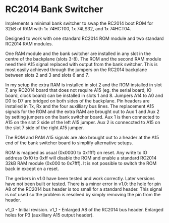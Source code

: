 # RC2014 Bank Switcher
Implements a minimal bank switcher to swap the RC2014 boot ROM for 32kB of RAM with 1x 74HCT00, 1x 74LS32, and 1x 74HCT04.

Designed to work with one standard RC2014 ROM module and two standard RC2014 RAM modules.

One RAM module and the bank switcher are installed in any slot in the centre of the backplane (slots 3-8). The ROM and the second RAM module need their A15 signal replaced with output from the bank switcher. This is most easily achieved through the jumpers on the RC2014 backplane between slots 2 and 3 and slots 6 and 7.

In my setup the extra RAM is installed in slot 2 and the ROM installed in slot 7, any RC2014 board that does not require A15 (eg. the serial board, IO board, clock board) can be installed in slots 1 and 8. Jumpers A14 to A0 and D0 to D7 are bridged on both sides of the backplane. Pin headers are installed in Tx, Rx and the four auxilliary bus lines. The replacement A15 signals for the ROM and the extra RAM are brought out to Aux 1 and Aux 2 by setting jumpers on the bank switcher board. Aux 1 is then connected to A15 on the slot 2 side of the left A15 jumper. Aux 2 is conneccted to A15 on the slot 7 side of the right A15 jumper.

The ROM and RAM A15 signals are also brought out to a header at the A15 end of the bank switcher board to simplify alternative setups.

ROM is mapped as usual (0x0000 to 0x1fff) on reset. Any write to IO address 0xf0 to 0xff will disable the ROM and enable a standard RC2014 32kB RAM module (0x000 to 0x7fff). It is not possible to switch the ROM back in except on a reset.

The gerbers in v1.0 have been tested and work correctly. Later versions have not been built or tested. There is a minor error in v1.0: the hole for pin A8 of the RC2014 bus header is too small for a standard header. This signal is not used so the problem is resolved by simply removing the pin from the header.

v1_0 - Initial revision.
v1_1 - Enlarged A8 of the RC2014 bus header. Enlarged holes for P3 (auxilliary A15 output header).
